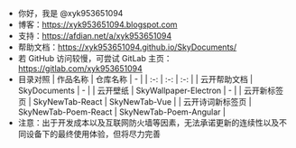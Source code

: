 - 你好，我是 @xyk953651094
- 博客：https://xyk953651094.blogspot.com
- 支持：https://afdian.net/a/xyk953651094
- 帮助文档：https://xyk953651094.github.io/SkyDocuments/
- 若 GitHub 访问较慢，可尝试 GitLab 主页：https://gitlab.com/xyk953651094
- 目录对照
  | 作品名称 | 仓库名称 | - |
  | :-: | :-: | :-: |
  | 云开帮助文档 | SkyDocuments | - |
  | 云开壁纸 | SkyWallpaper-Electron | - |
  | 云开新标签页 | SkyNewTab-React | SkyNewTab-Vue |
  | 云开诗词新标签页 | SkyNewTab-Poem-React | SkyNewTab-Poem-Angular |
- 注意：出于开发成本以及互联网防火墙等因素，无法承诺更新的连续性以及不同设备下的最终使用体验，但将尽力完善

<!---
XYK953651094/XYK953651094 is a ✨ special ✨ repository because its `README.md` (this file) appears on your GitHub profile.
You can click the Preview link to take a look at your changes.
--->
